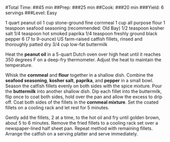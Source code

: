 #Total Time:
##45 min
##Prep:
###25 min
##Cook:
###20 min
###Yield: 6 servings
###Level: Easy

1 quart peanut oil
1 cup stone-ground fine cornmeal
1 cup all purpose flour
1 teaspoon seafood seasoning (recommended: Old Bay)
1/2 teaspoon kosher salt
1/4 teaspoon hot smoked paprika
1/4 teaspoon freshly ground black pepper
6 (7 to 9-ounce) US farm-raised catfish fillets, rinsed and thoroughly patted dry
3/4 cup low-fat buttermilk

Heat the **peanut oil** in a 5-quart Dutch oven over high heat until it reaches 350 degrees F on a deep-fry thermometer. Adjust the heat to maintain the temperature.

Whisk the **cornmeal** and **flour** together in a shallow dish. Combine the **seafood seasoning**, **kosher salt**, **paprika**, and **pepper** in a small bowl. Season the catfish fillets evenly on both sides with the spice mixture. Pour the **buttermilk** into another shallow dish. Dip each fillet into the buttermilk, flip once to coat both sides, hold over the pan and allow the excess to drip off. Coat both sides of the fillets in the **cornmeal mixture**. Set the coated fillets on a cooling rack and let rest for 5 minutes.

Gently add the fillets, 2 at a time, to the hot oil and fry until golden brown, about 5 to 6 minutes. Remove the fried fillets to a cooling rack set over a newspaper-lined half sheet pan. Repeat method with remaining fillets. Arrange the catfish on a serving platter and serve immediately.